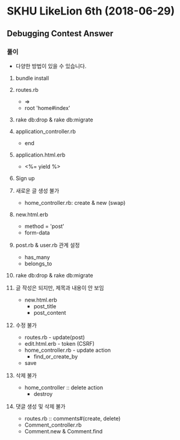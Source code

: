 # SKHU LikeLion 6th (2018-06-29)
## Debugging Contest Answer

### 풀이
* 다양한 방법이 있을 수 있습니다.

1. bundle install

2. routes.rb
    * =>
    * root 'home#index'

3. rake db:drop & rake db:migrate

4. application_controller.rb
    * end

5. application.html.erb
    * <%= yield %>

6. Sign up

7. 새로운 글 생성 불가
    * home_controller.rb: create & new (swap)

8. new.html.erb
    * method = 'post'
    * form-data

9. post.rb & user.rb 관계 설정
    * has_many
    * belongs_to

10. rake db:drop & rake db:migrate

11. 글 작성은 되지만, 제목과 내용이 안 보임
    * new.html.erb
        * post_title
        * post_content

13. 수정 불가
    * routes.rb - update(post)
    * edit.html.erb - token (CSRF)
    * home_controller.rb - update action
        * find_or_create_by
    * save

14. 삭제 불가
    * home_controller :: delete action
        * destroy

15. 댓글 생성 및 삭제 불가
    * routes.rb :: comments#(create, delete)
    * Comment_controller.rb
    * Comment.new & Comment.find